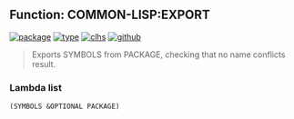 ## Function: COMMON-LISP:EXPORT
[![package](https://img.shields.io/badge/Package-COMMON--LISP-5f9ea0.svg?style=social&colorA=999999)](../) [![type](https://img.shields.io/badge/Type-Function-5f9ea0.svg?style=social&colorA=999999)](../#function) [![clhs](https://img.shields.io/badge/CLHS-EXPORT-5f9ea0.svg?style=social&colorA=999999)](http://www.lispworks.com/documentation/HyperSpec/Body/f_export.htm) [![github](https://img.shields.io/badge/GitHub-View_the_source-5f9ea0.svg?style=social&colorA=999999&logo=github)](https://github.com/sbcl/sbcl/blob/master/src/code/target-package.lisp/) 

> Exports SYMBOLS from PACKAGE, checking that no name conflicts result.

### Lambda list
```
(SYMBOLS &OPTIONAL PACKAGE)
```
